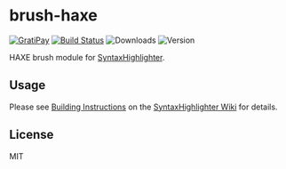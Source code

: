 # brush-haxe

[![GratiPay](https://img.shields.io/gratipay/user/alexgorbatchev.svg)](https://gratipay.com/alexgorbatchev/)
[![Build Status](https://travis-ci.org/syntaxhighlighter/brush-haxe.svg)](https://travis-ci.org/syntaxhighlighter/brush-haxe)
![Downloads](https://img.shields.io/npm/dm/brush-haxe.svg)
![Version](https://img.shields.io/npm/v/brush-haxe.svg)

HAXE brush module for [SyntaxHighlighter](https://github.com/syntaxhighlighter/syntaxhighlighter).

## Usage

Please see [Building Instructions](https://github.com/syntaxhighlighter/syntaxhighlighter/wiki/Building) on the [SyntaxHighlighter Wiki](https://github.com/syntaxhighlighter/syntaxhighlighter/wiki) for details.

## License

MIT

